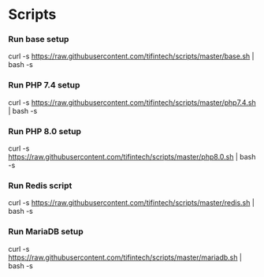 # Scripts

### Run base setup
curl -s https://raw.githubusercontent.com/tifintech/scripts/master/base.sh | bash -s

### Run PHP 7.4 setup
curl -s https://raw.githubusercontent.com/tifintech/scripts/master/php7.4.sh | bash -s

### Run PHP 8.0 setup
curl -s https://raw.githubusercontent.com/tifintech/scripts/master/php8.0.sh | bash -s

### Run Redis script
curl -s https://raw.githubusercontent.com/tifintech/scripts/master/redis.sh | bash -s

### Run MariaDB setup
curl -s https://raw.githubusercontent.com/tifintech/scripts/master/mariadb.sh | bash -s
